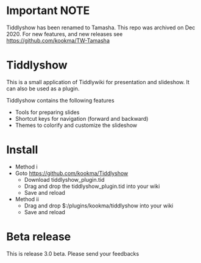 # Important NOTE

Tiddlyshow has been renamed to Tamasha. This repo was archived on Dec 2020. For new features, and new releases see https://github.com/kookma/TW-Tamasha



# Tiddlyshow
This is a small application of Tiddlywiki for presentation and slideshow. It can also be used as a plugin.

Tiddlyshow contains the following features

* Tools for preparing slides 
* Shortcut keys for navigation (forward and backward)
* Themes to colorify and customize the slideshow


# Install

* Method i
* Goto https://github.com/kookma/Tiddlyshow
	* Download tiddlyshow_plugin.tid
	* Drag and drop the tiddlyshow_plugin.tid into your wiki
	* Save and reload
* Method ii
	* Drag and drop $:/plugins/kookma/tiddlyshow into your wiki
	* Save and reload

# Beta release
This is release 3.0 beta. Please send your feedbacks

